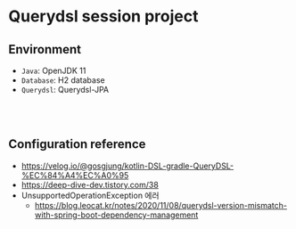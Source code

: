 # Querydsl session project

## Environment
- `Java`: OpenJDK 11
- `Database`: H2 database
- `Querydsl`: Querydsl-JPA

<br><br>

## Configuration reference
- https://velog.io/@gosgjung/kotlin-DSL-gradle-QueryDSL-%EC%84%A4%EC%A0%95
- https://deep-dive-dev.tistory.com/38
- UnsupportedOperationException 에러
    - https://blog.leocat.kr/notes/2020/11/08/querydsl-version-mismatch-with-spring-boot-dependency-management
